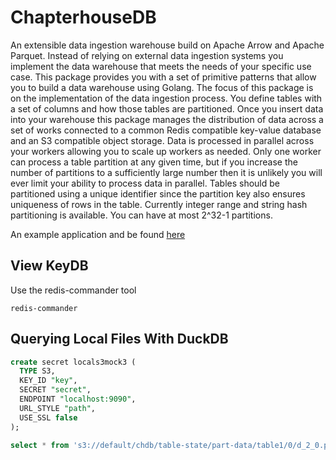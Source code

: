 # ChapterhouseDB
An extensible data ingestion warehouse build on Apache Arrow and Apache Parquet.
Instead of relying on external data ingestion systems you implement the data warehouse that
meets the needs of your specific use case. This package provides you with a set
of primitive patterns that allow you to build a data warehouse using Golang. The focus of this package
is on the implementation of the data ingestion process. You define tables with a set 
of columns and how those tables are partitioned. Once you insert data into your warehouse
this package manages the distribution of data across a set of works connected to a 
common Redis compatible key-value database and an S3 compatible object storage. Data is 
processed in parallel across your workers allowing you to scale up workers as needed. 
Only one worker can process a table partition at any given time, but if you increase
the number of partitions to a sufficiently large number then it is unlikely you 
will ever limit your ability to process data in parallel. Tables should be partitioned using 
a unique identifier since the partition key also ensures uniqueness of rows in the table. 
Currently integer range and string hash partitioning is available. 
You can have at most 2^32-1 partitions.

An example application and be found [here](https://github.com/alekLukanen/ChapterhouseDB-example-app)  

## View KeyDB

Use the redis-commander tool
```
redis-commander
```

## Querying Local Files With DuckDB

```sql
create secret locals3mock3 (
  TYPE S3,
  KEY_ID "key",
  SECRET "secret",
  ENDPOINT "localhost:9090",
  URL_STYLE "path",
  USE_SSL false
);

select * from 's3://default/chdb/table-state/part-data/table1/0/d_2_0.parquet';
```

